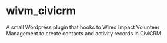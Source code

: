 # wivm_civicrm
A small Wordpress plugin that hooks to Wired Impact Volunteer Management to create contacts and activity records in CiviCRM
